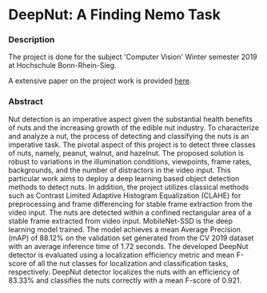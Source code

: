 # DeepNut: A Finding Nemo Task

### Description

The project is done for the subject 'Computer Vision' Winter semester 2019 at Hochschule Bonn-Rhein-Sieg.

A extensive paper on the project work is provided [here](DeepNut-CV2019.pdf).

### Abstract

Nut detection is an imperative aspect given the substantial health benefits of nuts and the increasing growth of the edible nut industry. To characterize and analyze a nut, the process of detecting and classifying the nuts is an imperative task.  The pivotal aspect of this project is to detect three classes of nuts, namely, peanut, walnut, and hazelnut. The proposed solution is robust to variations in the illumination conditions, viewpoints, frame rates, backgrounds, and the number of distractors in the video input. This particular work aims to deploy a deep learning based object detection methods to detect nuts. In addition, the project utilizes classical methods such as Contrast Limited Adaptive Histogram Equalization (CLAHE) for preprocessing and frame differencing for stable frame extraction from the video input. The nuts are detected within a confined rectangular area of a stable frame extracted from video input. MobileNet-SSD is the deep learning model trained. The model achieves a mean Average Precision (mAP) of 88.12\% on the validation set generated from the CV 2019 dataset with an average inference time of 1.72 seconds. The developed DeepNut detector is evaluated using a localization efficiency metric and mean F-score of all the nut classes for localization and classification tasks, respectively. DeepNut detector localizes the nuts with an efficiency of 83.33\% and classifies the nuts correctly with a mean F-score of 0.921.

  
